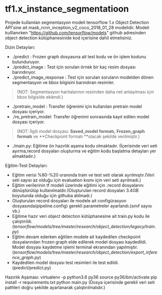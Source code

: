 # tf1.x_instance_segmentatioon
Projede kullanılan segmentasyon modeli tensorflow 1.x Object Detection API'sine ait mask_rcnn_inception_v2_coco_2018_01_28 modelidir. Modeli kulllanırken "https://github.com/tensorflow/models" github adresinden object detection kütüphanesinide kod içerisine dahil etmelisiniz.

Dizin Detayları:
- ./predict : Frozen graph dosyasına ait test kodu ve ön işlem kodunu bulunduruyor.
- ./predict_image : Test için sorulan örnek bir kaç resim dosyası barındırıyor.
- ./predict_image_response : Test için sorulan soruların modelden dönen segmentasyon ve bbox bilgisini barındıran resimler.
> (NOT: Segmentasyon haritalarının resimden daha net anlaşılması için bbox bilgiside eklendi.)

- ./pretrain_model : Transfer öğrenimi için kullanılan pretrain model dosyası içeriyor.
- ./re_pretrain_model: Transfer öğrenimi sonrasında kayıt edilen model dosyası içeriyor.
> (NOT: İlgili model dosyası:
**Saved_model formatı,**
**Frozen_graph formatı** ve **Checkpoint formatı **olacak şekilde verilmiştir.)

- ./main.py: Eğitime ön hazırlık aşama kodu olmaktadır. (İçerisinde veri seti ayırma,record dosyaları oluşturma ve eğitim kodu başlatma detayları yer almaktadır.)

Eğitim-Test Detayları:
- Eğitim verisi %80-%20 oranında train ve test seti olarak ayrılmıştır.(Veri seti sayısı az olduğu için evaluation kısmı için veri seti ayrılmadı.)
- Eğitim verilerinin tf modeli üzerinde eğitimi için .record dosyalarını dönüştürülüp kullanılmaldır.(Oluşturulan record dosyaları 3.4GB boyutunda olduğu için githuba atılmadı.)
- Oluşturulan record dosyaları ile modele ait configürasyon dosyasında(pipeline.config) gerekli parametreler ayarlandı.(sınıf sayısı vb.)
- Eğitime hazır veri object detection kütüphanesine ait train.py kodu ile çalıştırıldı.(*tensorflow/models/tree/master/research/object_detection/legacy/train.py*)
- Eğitim devam ederken eğitilen modele ait kaydedilen checkpoint dosyalarından frozen graph elde edilerek model dosyası kaydedildi. Model dosyası kaydetme işlemi terminal ekranından yapılmıştır. (*tensorflow/models/tree/master/research/object_detection/export_inference_graph.py*)
- Kaydedilen model dosyası test resimleri ile test edildi. (predict/predict.py)

Hazırlık Aşaması:
virtualenv -p python3.6 py36
source py36/bin/activate
pip install -r requirements.txt
python main.py (Dosya içerisinde gerekli veri seti pathleri doğru şekilde ayarlanarak çalıştırılmalıdır.)
